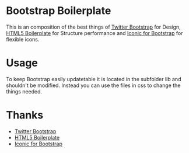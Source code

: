 # Bootstrap Boilerplate

This is an composition of the best things of [Twitter Bootstrap](https://github.com/twitter/bootstrap) for Design, [HTML5 Boilerplate](https://github.com/h5bp/html5-boilerplate) for Structure performance and [Iconic for Bootstrap](https://github.com/jasny/bootstrap/tree/2.0-icons) for flexible icons.

# Usage

To keep Bootstrap easily updatetable it is located in the subfolder lib and shouldn't be modified. Instead you can use the files in css to change the things needed.

# Thanks

* [Twitter Bootstrap](https://github.com/twitter/bootstrap)
* [HTML5 Boilerplate](https://github.com/h5bp/html5-boilerplate)
* [Iconic for Bootstrap](https://github.com/jasny/bootstrap/tree/2.0-icons)